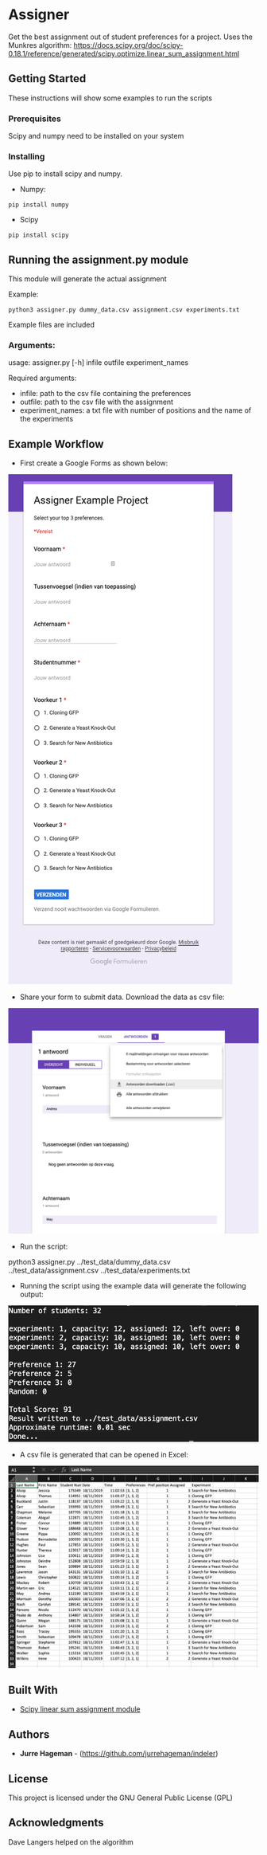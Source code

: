 # Assigner

Get the best assignment out of student preferences for a project.
Uses the Munkres algorithm:
https://docs.scipy.org/doc/scipy-0.18.1/reference/generated/scipy.optimize.linear_sum_assignment.html

## Getting Started

These instructions will show some examples to run the scripts

### Prerequisites

Scipy and numpy need to be installed on your system


### Installing

Use pip to install scipy and numpy.
- Numpy:

```
pip install numpy
```

- Scipy

```
pip install scipy
```

## Running the assignment.py module

This module will generate the actual assignment

Example:
```
python3 assigner.py dummy_data.csv assignment.csv experiments.txt
```

Example files are included

### Arguments:
usage: assigner.py [-h] infile outfile experiment_names

Required arguments:
- infile: path to the csv file containing the preferences
- outfile: path to the csv file with the assignment
- experiment_names: a txt file with number of positions and the name of the experiments


## Example Workflow

- First create a Google Forms as shown below:

![alt text](https://github.com/jurrehageman/assigner-forms/blob/master/images/form.png "Google Form setup")

- Share your form to submit data. Download the data as csv file:

![alt text](https://github.com/jurrehageman/assigner-forms/blob/master/images/download_csv.png "Download csv file")

- Run the script:

python3 assigner.py ../test_data/dummy_data.csv ../test_data/assignment.csv ../test_data/experiments.txt

- Running the script using the example data will generate the following output:

![alt text](https://github.com/jurrehageman/assigner-forms/blob/master/images/terminal_output.png "Terminal Output")

- A csv file is generated that can be opened in Excel:

![alt text](https://github.com/jurrehageman/assigner-forms/blob/master/images/excel_screenshot.png "cvs file opened in Excel")

## Built With

* [Scipy linear sum assignment module](https://docs.scipy.org/doc/scipy-0.18.1/reference/generated/scipy.optimize.linear_sum_assignment.html)


## Authors

* **Jurre Hageman** - (https://github.com/jurrehageman/indeler)


## License

This project is licensed under the GNU General Public License (GPL)

## Acknowledgments

Dave Langers helped on the algorithm